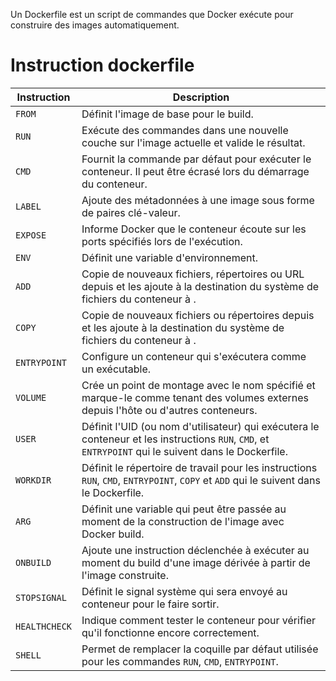 Un Dockerfile est un script de commandes que Docker exécute pour construire des images automatiquement.

# Instruction dockerfile
| Instruction | Description                                                                                                                                                   |
|-------------|---------------------------------------------------------------------------------------------------------------------------------------------------------------|
| `FROM`      | Définit l'image de base pour le build.                                                                                                                        |
| `RUN`       | Exécute des commandes dans une nouvelle couche sur l'image actuelle et valide le résultat.                                                                    |
| `CMD`       | Fournit la commande par défaut pour exécuter le conteneur. Il peut être écrasé lors du démarrage du conteneur.                                                |
| `LABEL`     | Ajoute des métadonnées à une image sous forme de paires clé-valeur.                                                                                          |
| `EXPOSE`    | Informe Docker que le conteneur écoute sur les ports spécifiés lors de l'exécution.                                                                           |
| `ENV`       | Définit une variable d'environnement.                                                                                                                         |
| `ADD`       | Copie de nouveaux fichiers, répertoires ou URL depuis <src> et les ajoute à la destination du système de fichiers du conteneur à <dest>.                      |
| `COPY`      | Copie de nouveaux fichiers ou répertoires depuis <src> et les ajoute à la destination du système de fichiers du conteneur à <dest>.                           |
| `ENTRYPOINT`| Configure un conteneur qui s'exécutera comme un exécutable.                                                                                                   |
| `VOLUME`    | Crée un point de montage avec le nom spécifié et marque-le comme tenant des volumes externes depuis l'hôte ou d'autres conteneurs.                           |
| `USER`      | Définit l'UID (ou nom d'utilisateur) qui exécutera le conteneur et les instructions `RUN`, `CMD`, et `ENTRYPOINT` qui le suivent dans le Dockerfile.         |
| `WORKDIR`   | Définit le répertoire de travail pour les instructions `RUN`, `CMD`, `ENTRYPOINT`, `COPY` et `ADD` qui le suivent dans le Dockerfile.                        |
| `ARG`       | Définit une variable qui peut être passée au moment de la construction de l'image avec Docker build.                                                         |
| `ONBUILD`   | Ajoute une instruction déclenchée à exécuter au moment du build d'une image dérivée à partir de l'image construite.                                           |
| `STOPSIGNAL`| Définit le signal système qui sera envoyé au conteneur pour le faire sortir.                                                                                 |
| `HEALTHCHECK`| Indique comment tester le conteneur pour vérifier qu'il fonctionne encore correctement.                                                                      |
| `SHELL`     | Permet de remplacer la coquille par défaut utilisée pour les commandes `RUN`, `CMD`, `ENTRYPOINT`.                                                           |
